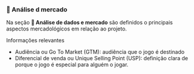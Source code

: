 ### 📂 Análise d mercado

Na seção **📂 Análise de dados e mercado** são definidos o principais aspectos mercadológicos em relação ao projeto.

Informações relevantes
- Audiência ou Go To Market (GTM): audiência que o jogo é destinado
- Diferencial de venda ou Unique Selling Point (USP): definição clara de porque o jogo é especial para alguém o jogar.